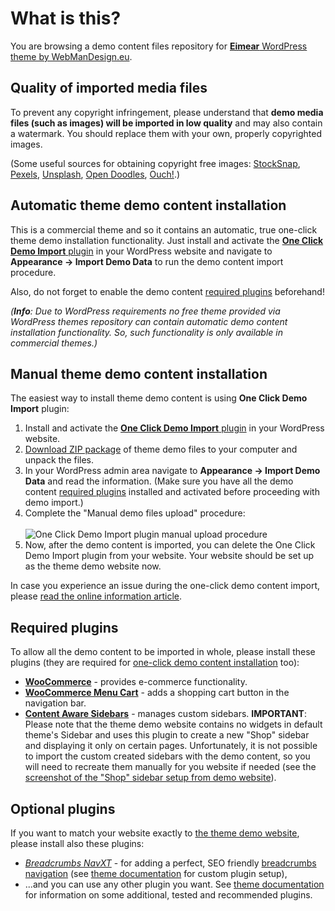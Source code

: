 # What is this?

You are browsing a demo content files repository for [**Eimear** WordPress theme by WebManDesign.eu](https://www.webmandesign.eu/portfolio/eimear-wordpress-theme/).


## Quality of imported media files

To prevent any copyright infringement, please understand that **demo media files (such as images) will be imported in low quality** and may also contain a watermark. You should replace them with your own, properly copyrighted images.

(Some useful sources for obtaining copyright free images: [StockSnap](https://stocksnap.io/), [Pexels](https://www.pexels.com), [Unsplash](https://unsplash.com), [Open Doodles](https://www.opendoodles.com/), [Ouch!](https://icons8.com/ouch/).)


## Automatic theme demo content installation

This is a commercial theme and so it contains an automatic, true one-click theme demo installation functionality. Just install and activate the [**One Click Demo Import** plugin](https://wordpress.org/plugins/one-click-demo-import/) in your WordPress website and navigate to **Appearance &rarr; Import Demo Data** to run the demo content import procedure.

Also, do not forget to enable the demo content [required plugins](#required-plugins) beforehand!

*(**Info**: Due to WordPress requirements no free theme provided via WordPress themes repository can contain automatic demo content installation functionality. So, such functionality is only available in commercial themes.)*  


## Manual theme demo content installation

The easiest way to install theme demo content is using **One Click Demo Import** plugin:

1. Install and activate the [**One Click Demo Import** plugin](https://wordpress.org/plugins/one-click-demo-import/) in your WordPress website.
2. [Download ZIP package](https://github.com/webmandesign/demo-content/raw/master/eimear/eimear-theme-demo.zip) of theme demo files to your computer and unpack the files.
3. In your WordPress admin area navigate to **Appearance &rarr; Import Demo Data** and read the information. (Make sure you have all the demo content [required plugins](#required-plugins) installed and activated before proceeding with demo import.)
4. Complete the "Manual demo files upload" procedure:<br><br>
  ![One Click Demo Import plugin manual upload procedure](https://easycaptures.com/fs/uploaded/1417/4892725901.png)
5. Now, after the demo content is imported, you can delete the One Click Demo Import plugin from your website. Your website should be set up as the theme demo website now.

In case you experience an issue during the one-click demo content import, please [read the online information article](https://github.com/proteusthemes/one-click-demo-import/blob/master/docs/import-problems.md).


## Required plugins

To allow all the demo content to be imported in whole, please install these plugins (they are required for [one-click demo content installation](#one-click-installation) too):

- [**WooCommerce**](https://wordpress.org/plugins/woocommerce/) - provides e-commerce functionality.
- [**WooCommerce Menu Cart**](https://wordpress.org/plugins/woocommerce-menu-bar-cart/) - adds a shopping cart button in the navigation bar.
- [**Content Aware Sidebars**](https://wordpress.org/plugins/content-aware-sidebars/) - manages custom sidebars. **IMPORTANT**: Please note that the theme demo website contains no widgets in default theme's Sidebar and uses this plugin to create a new "Shop" sidebar and displaying it only on certain pages. Unfortunately, it is not possible to import the custom created sidebars with the demo content, so you will need to recreate them manually for you website if needed (see the [screenshot of the "Shop" sidebar setup from demo website](https://easycaptures.com/fs/uploaded/1407/5527283228.png)).


## Optional plugins

If you want to match your website exactly to [the theme demo website](http://themedemos.webmandesign.eu/eimear/), please install also these plugins:

- [*Breadcrumbs NavXT*](https://wordpress.org/plugins/breadcrumb-navxt/) - for adding a perfect, SEO friendly [breadcrumbs navigation](http://en.wikipedia.org/wiki/Breadcrumb_%28navigation%29) (see [theme documentation](https://webmandesign.github.io/docs/eimear/#breadcrumbs) for custom plugin setup),
- ...and you can use any other plugin you want. See [theme documentation](https://webmandesign.github.io/docs/eimear/#plugins-others) for information on some additional, tested and recommended plugins.